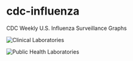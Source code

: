 # cdc-influenza
CDC Weekly U.S. Influenza Surveillance Graphs

![Clinical Laboratories](https://www.cdc.gov/flu/weekly/WeeklyArchives2022-2023/images/WHONPHL35_small.gif?raw=true)

![Public Health Laboratories](https://www.cdc.gov/flu/weekly/weeklyarchives2022-2023/images/WHOPHL35_small.gif?raw=true)
        